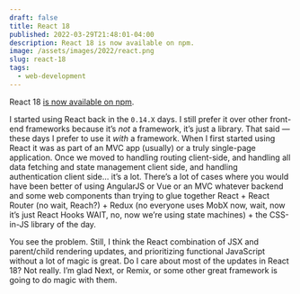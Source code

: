 ```yaml
---
draft: false
title: React 18
published: 2022-03-29T21:48:01-04:00
description: React 18 is now available on npm.
image: /assets/images/2022/react.png
slug: react-18
tags:
  - web-development
---
```

React 18 [is now available on npm](https://reactjs.org/blog/2022/03/29/react-v18.html).

I started using React back in the `0.14.X` days. I still prefer it over other front-end frameworks because it’s _not_ a framework, it’s just a library. That said — these days I prefer to use it _with_ a framework. When I first started using React it was as part of an MVC app (usually) or a truly single-page application. Once we moved to handling routing client-side, and handling all data fetching and state management client side, and handling authentication client side… it’s a lot. There’s a lot of cases where you would have been better of using AngularJS or Vue or an MVC whatever backend and some web components than trying to glue together React + React Router (no wait, Reach?) + Redux (no everyone uses MobX now, wait, now it’s just React Hooks WAIT, no, now we’re using state machines) + the CSS-in-JS library of the day.

You see the problem. Still, I think the React combination of JSX and parent/child rendering updates, and prioritizing functional JavaScript without a lot of magic is great. Do I care about most of the updates in React 18? Not really. I’m glad Next, or Remix, or some other great framework is going to do magic with them.